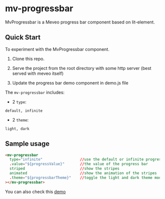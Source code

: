 # mv-progressbar

MvProgressbar is a Meveo progress bar component based on lit-element.

## Quick Start

To experiment with the MvProgressbar component.

1. Clone this repo.

2. Serve the project from the root directory with some http server (best served with meveo itself)

3. Update the progress bar demo component in demo.js file

The `mv-progressbar` includes:
 * 2 `type`:
```
default, infinite 
```
* 2 `theme`:
```
light, dark 
```

## Sample usage

```html
<mv-progressbar
  type="infinite"                 //use the default or infinite progress bar
  .value="${progressValue}"       //the value of the progress bar
  striped                         //show the stripes
  animated                        //show the animation of the stripes
  .theme="${progressbarTheme}"    //toggle the light and dark theme mode
></mv-progressbar>
```

You can also check this [demo](https://progressbar.meveo.org/)
